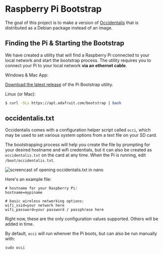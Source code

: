 # Raspberry Pi Bootstrap

The goal of this project is to make a version of [Occidentalis][1] that
is distributed as a Debian package instead of an image.

## Finding the Pi & Starting the Bootstrap

We have created a utility that will find a Raspberry Pi connected to your
local network and start the bootstrap process. The utility requires you to
connect your Pi to your local network **via an ethernet cable**.

Windows & Mac App:

[Download the latest release][2] of the Pi Bootstrap utility.

Linux (or Mac):

```sh
$ curl -SLs https://apt.adafruit.com/bootstrap | bash
```

## occidentalis.txt

Occidentalis comes with a configuration helper script called `occi`, which may
be used to set various system options from a text file on your SD card.

The bootstrapping process will help you create the file by prompting for your
desired hostname and wifi credentials, but it can also be created as
`occidentalis.txt` on the card at any time.  When the Pi is running, edit
`/boot/occidentalis.txt`.

![screencast of opening occidentalis.txt in nano](https://raw.githubusercontent.com/adafruit/pi_bootstrap/master/docs/edit_occi_settings.gif)

Here's an example file:

```
# hostname for your Raspberry Pi:
hostname=mypiname

# basic wireless networking options:
wifi_ssid=your network here
wifi_password=your password / passphrase here
```

Right now, these are the only configuration values supported.  Others will
be added in time.

By default, `occi` will run whenver the Pi boots, but can also be run manually
with:

```
sudo occi
```

[1]: https://learn.adafruit.com/adafruit-raspberry-pi-educational-linux-distro/occidentalis-v0-dot-2
[2]: https://github.com/adafruit/pi_bootstrap/releases/latest
